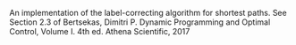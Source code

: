 An implementation of the label-correcting algorithm for shortest paths. See Section 2.3 of
Bertsekas, Dimitri P. Dynamic Programming and Optimal Control, Volume I. 4th ed. Athena Scientific, 2017
